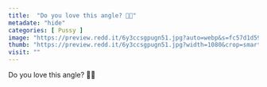 ```yaml
---
title:  "Do you love this angle? 🥺🥺"
metadate: "hide"
categories: [ Pussy ]
image: "https://preview.redd.it/6y3ccsgpugn51.jpg?auto=webp&s=fc57d1d590dfff10a9d099e3ba3920755ec005c7"
thumb: "https://preview.redd.it/6y3ccsgpugn51.jpg?width=1080&crop=smart&auto=webp&s=d52cb09c96fa486a650d6ccc7222155e97626b06"
visit: ""
---
```

Do you love this angle? 🥺🥺
